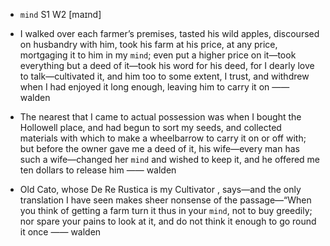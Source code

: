 - `mind` S1 W2 [maɪnd]



-  I walked over each farmer’s premises, tasted his wild apples, discoursed on husbandry with him, took his farm at his price, at any price, mortgaging it to him in my `mind`; even put a higher price on it﻿—took everything but a deed of it﻿—took his word for his deed, for I dearly love to talk﻿—cultivated it, and him too to some extent, I trust, and withdrew when I had enjoyed it long enough, leaving him to carry it on —— walden

-  The nearest that I came to actual possession was when I bought the Hollowell place, and had begun to sort my seeds, and collected materials with which to make a wheelbarrow to carry it on or off with; but before the owner gave me a deed of it, his wife﻿—every man has such a wife﻿—changed her `mind` and wished to keep it, and he offered me ten dollars to release him —— walden

- Old Cato, whose De Re Rustica is my Cultivator , says﻿—and the only translation I have seen makes sheer nonsense of the passage﻿—“When you think of getting a farm turn it thus in your `mind`, not to buy greedily; nor spare your pains to look at it, and do not think it enough to go round it once —— walden
